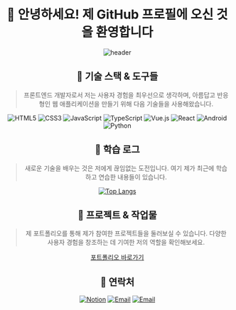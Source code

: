 <div align="center">

# 👋 안녕하세요! 제 GitHub 프로필에 오신 것을 환영합니다

![header](https://raw.githubusercontent.com/hossi-py/hossi-py/master/images/YOUKNOW.gif)

## 🚀 기술 스택 & 도구들

> 프론트엔드 개발자로서 저는 사용자 경험을 최우선으로 생각하며, 아름답고 반응형인 웹 애플리케이션을 만들기 위해 다음 기술들을 사용해왔습니다.

<p>
  <img alt="HTML5" src="https://img.shields.io/badge/HTML5-E34F26?style=flat-square&logo=html5&logoColor=white"/>
  <img alt="CSS3" src="https://img.shields.io/badge/CSS3-1572B6?style=flat-square&logo=css3&logoColor=white"/>
  <img alt="JavaScript" src="https://img.shields.io/badge/JavaScript-F7DF1E?style=flat-square&logo=javascript&logoColor=black"/>
  <img alt="TypeScript" src="https://img.shields.io/badge/TypeScript-3178C6?style=flat-square&logo=typescript&logoColor=white"/>
  <img alt="Vue.js" src="https://img.shields.io/badge/Vue.js-4FC08D?style=flat-square&logo=vuedotjs&logoColor=white"/>
  <img alt="React" src="https://img.shields.io/badge/React-61DAFB?style=flat-square&logo=react&logoColor=black"/>
  <img alt="Android" src="https://img.shields.io/badge/Android-3DDC84?style=flat-square&logo=android&logoColor=white"/>
  <img alt="Python" src="https://img.shields.io/badge/Python-3776AB?style=flat-square&logo=python&logoColor=white"/>
</p>

## 📘 학습 로그

> 새로운 기술을 배우는 것은 저에게 끊임없는 도전입니다. 여기 제가 최근에 학습하고 연습한 내용들이 있습니다.

[![Top Langs](https://github-readme-stats.vercel.app/api/top-langs/?username=hossi-py&layout=compact&theme=vue-dark)](https://github.com/anuraghazra/github-readme-stats)

## 🎨 프로젝트 & 작업물

> 제 포트폴리오를 통해 제가 참여한 프로젝트들을 둘러보실 수 있습니다. 다양한 사용자 경험을 창조하는 데 기여한 저의 역할을 확인해보세요.

[포트폴리오 바로가기](https://your-portfolio-link.com)

## 🔗 연락처

<p>
  <a href="https://naver.com" target="_blank"><img alt="Notion" src="https://img.shields.io/badge/Notion-Click%20Here-black?style=for-the-badge&logo=notion&logoColor=white"/></a>
  <a href="mailto:hossi0128@naver.com"><img alt="Email" src="https://img.shields.io/badge/Email-hossi0128@naver.com-black?style=for-the-badge&logo=gmail&logoColor=white"/></a>
  <a href="mailto:hossi0128@gmail.com"><img alt="Email" src="https://img.shields.io/badge/Email-hossi0128@gmail.com-black?style=for-the-badge&logo=gmail&logoColor=white"/></a>
</p>
</div>


<!--
<code><img alt = "3.1 Python" height="20" src="https://cdn.icon-icons.com/icons2/2699/PNG/512/pytorch_logo_icon_170820.png"> pytorch</code>
#### :wave: Welcome Sujin's profile !
![header](https://capsule-render.vercel.app/api?type=Waving&color=000000&height=150&section=header&text=sujin&fontColor=ffffff&fontSize=60&animation=fadeIn&fontAlignY=55&desc=%20&descAlignY=62&descAlign=62)
  -->
